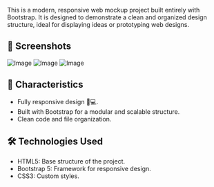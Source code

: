 This is a modern, responsive web mockup project built entirely with Bootstrap. It is designed to demonstrate a clean and organized design structure, ideal for displaying ideas or prototyping web designs.

## 📸 Screenshots
![Image](https://github.com/user-attachments/assets/cf0452e0-893e-4631-9abc-b462d0928741)
![Image](https://github.com/user-attachments/assets/6a14aa73-0914-411b-986e-9920f6b2d6cf)
![Image](https://github.com/user-attachments/assets/16a126f7-89fb-4c32-bc95-adc06cf64a86)

## 🚀 Characteristics
- Fully responsive design 📱💻.
- Built with Bootstrap for a modular and scalable structure.
- Clean code and file organization.
  
## 🛠️ Technologies Used
- HTML5: Base structure of the project.
- Bootstrap 5: Framework for responsive design.
- CSS3: Custom styles.

